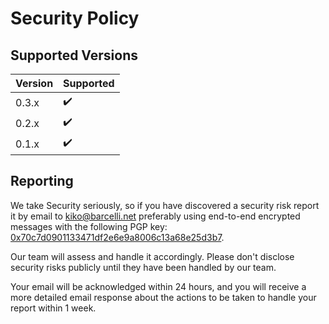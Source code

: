 # Security Policy

## Supported Versions

| Version | Supported          |
| ------- | ------------------ |
| 0.3.x   | :heavy_check_mark: |
| 0.2.x   | :heavy_check_mark: |
| 0.1.x   | :heavy_check_mark: |

## Reporting

We take Security seriously, so if you have discovered a security risk report it by email to [kiko@barcelli.net](mailto:kiko@barcelli.net) preferably using end-to-end encrypted messages with the following PGP key: [0x70c7d0901133471df2e6e9a8006c13a68e25d3b7](https://keyserver.ubuntu.com/pks/lookup?op=get&search=0x70c7d0901133471df2e6e9a8006c13a68e25d3b7).

Our team will assess and handle it accordingly. Please don't disclose security risks publicly until they have been handled by our team.

Your email will be acknowledged within 24 hours, and you will receive a more detailed email response about the actions to be taken to handle your report within 1 week.
